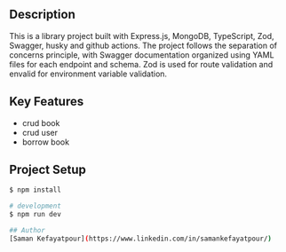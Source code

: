 ## Description

This is a library project built with Express.js, MongoDB, TypeScript, Zod, Swagger, husky and github actions.
The project follows the separation of concerns principle, with Swagger documentation organized using YAML files for each endpoint and schema.
Zod is used for route validation and envalid for environment variable validation.

## Key Features

- crud book
- crud user
- borrow book

## Project Setup

```bash
$ npm install
```

```bash
# development
$ npm run dev

## Author
[Saman Kefayatpour](https://www.linkedin.com/in/samankefayatpour/)
```
